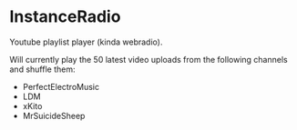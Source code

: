 InstanceRadio
=============

Youtube playlist player (kinda webradio).


Will currently play the 50 latest video uploads from the following channels and shuffle them:

- PerfectElectroMusic
- LDM
- xKito
- MrSuicideSheep
